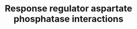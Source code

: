 ---
annotations:
- type: Pathway Ontology
  value: aspartic acid/aspartate metabolic pathway
authors:
- David.chen
- AlexanderPico
- MaintBot
- Lindarieswijk
- Eweitz
description: ''
last-edited: 2021-05-25
organisms:
- Bacillus subtilis
redirect_from:
- /index.php/Pathway:WP1466
- /instance/WP1466
schema-jsonld:
- '@context': https://schema.org/
  '@id': https://wikipathways.github.io/pathways/WP1466.html
  '@type': Dataset
  creator:
    '@type': Organization
    name: WikiPathways
  description: ''
  keywords:
  - rapE
  - spo0A
  - phrE
  - rapA
  - phrA
  license: CC0
  name: Response regulator aspartate phosphatase interactions
seo: CreativeWork
title: Response regulator aspartate phosphatase interactions
wpid: WP1466
---